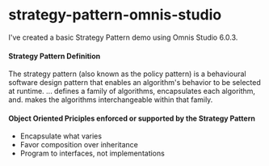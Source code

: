 # strategy-pattern-omnis-studio
I've created a basic Strategy Pattern demo using Omnis Studio 6.0.3.


#### Strategy Pattern Definition

The strategy pattern (also known as the policy pattern) is a behavioural software design pattern that enables an algorithm's behavior to be selected at runtime. ... defines a family of algorithms, encapsulates each algorithm, and. makes the algorithms interchangeable within that family.

#### Object Oriented Priciples enforced or supported by the Strategy Pattern

- Encapsulate what varies
- Favor composition over inheritance
- Program to interfaces, not implementations
